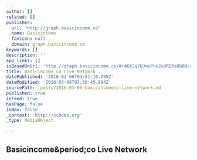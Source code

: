 ```yaml
---
author: []
related: []
publisher:
  url: 'http://graph.basicincome.co'
  name: Basicincome
  favicon: null
  domain: graph.basicincome.co
keywords: []
description: ''
app_links: []
isBasedOnUrl: 'http://graph.basicincome.co/#r46XJq7UJmoPno2cURDRs8bB9crRLJgpcY'
title: Basicincome.co Live Network
datePublished: '2016-03-06T03:51:16.785Z'
dateModified: '2016-03-06T03:50:45.894Z'
sourcePath: _posts/2016-03-06-basicincomeco-live-network.md
published: true
inFeed: true
hasPage: false
inNav: false
_context: 'http://schema.org'
_type: MediaObject

---
```

<article style=""><h1>Basicincome&amp;period;co Live Network</h1></article>